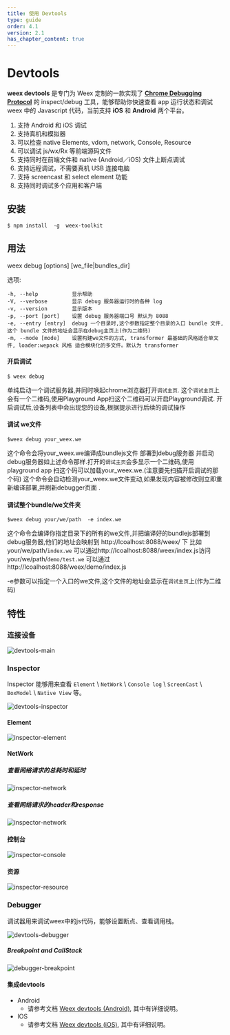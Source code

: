 ```yaml
---
title: 使用 Devtools
type: guide
order: 4.1
version: 2.1
has_chapter_content: true
---
```


# Devtools

**weex devtools** 是专门为 Weex 定制的一款实现了 [**Chrome Debugging Protocol**](https://developer.chrome.com/devtools/docs/debugger-protocol) 的 inspect/debug 工具，能够帮助你快速查看 app 运行状态和调试 weex 中的 Javascript 代码，当前支持 **iOS** 和 **Android** 两个平台。

1. 支持 Android 和 iOS 调试
2. 支持真机和模拟器
3. 可以检查 native Elements, vdom, network, Console, Resource
4. 可以调试 js/wx/Rx 等前端源码文件
5. 支持同时在前端文件和 native (Android／iOS) 文件上断点调试
6. 支持远程调试，不需要真机 USB 连接电脑
7. 支持 screencast 和 select element 功能
8. 支持同时调试多个应用和客户端

## 安装

```
$ npm install  -g  weex-toolkit
```

## 用法

 weex debug [options] [we_file|bundles_dir]

  选项:

```
-h, --help           显示帮助
-V, --verbose        显示 debug 服务器运行时的各种 log
-v, --version        显示版本
-p, --port [port]    设置 debug 服务器端口号 默认为 8088
-e, --entry [entry]  debug 一个目录时,这个参数指定整个目录的入口 bundle 文件,这个 bundle 文件的地址会显示在debug主页上(作为二维码)
-m, --mode [mode]    设置构建we文件的方式, transformer 最基础的风格适合单文件, loader:wepack 风格 适合模块化的多文件。默认为 transformer
```

#### 开启调试

```
$ weex debug
```

单纯启动一个调试服务器,并同时唤起chrome浏览器打开`调试主页`.
这个`调试主页`上会有一个二维码,使用Playground App扫这个二维码可以开启Playground调试.
开启调试后,设备列表中会出现您的设备,根据提示进行后续的调试操作
#### 调试 we文件

```
$weex debug your_weex.we
```

这个命令会将your_weex.we编译成bundlejs文件 部署到debug服务器
并启动debug服务器如上述命令那样.打开的`调试主页`会多显示一个二维码,使用playground app
扫这个码可以加载your_weex.we.(注意要先扫描开启调试的那个码)
这个命令会自动检测your_weex.we文件变动,如果发现内容被修改则立即重新编译部署,并刷新debugger页面
.
#### 调试整个bundle/we文件夹

```
$weex debug your/we/path  -e index.we
```

这个命令会编译你指定目录下的所有的we文件,并把编译好的bundlejs部署到debug服务器,他们的地址会映射到 http://lcoalhost:8088/weex/ 下
比如 your/we/path/`index.we` 可以通过http://lcoalhost:8088/weex/index.js访问  
your/we/path/`demo/test.we` 可以通过http://lcoalhost:8088/weex/demo/index.js  

-e参数可以指定一个入口的we文件,这个文件的地址会显示在`调试主页`上(作为二维码)
## 特性
### 连接设备

![devtools-main](https://img.alicdn.com/tps/TB13fwSKFXXXXXDaXXXXXXXXXXX-887-828.png)
### Inspector

 Inspector 能够用来查看 `Element` \ `NetWork` \ `Console log` \ `ScreenCast` \ `BoxModel` \ `Native View` 等。

![devtools-inspector](https://img.alicdn.com/tps/TB1O.nwKFXXXXX8XpXXXXXXXXXX-1436-811.png)
#### Element

![inspector-element](https://img.alicdn.com/tps/TB1.02bKFXXXXXwaXXXXXXXXXXX-2880-1800.png)
#### NetWork
##### 查看网络请求的总耗时和延时

![inspector-network](https://img.alicdn.com/tps/TB1NjO_KFXXXXcaaXXXXXXXXXXX-2880-1800.png)
##### 查看网络请求的header和response

![inspector-network](https://img.alicdn.com/tps/TB1ck6lKFXXXXbZXFXXXXXXXXXX-2880-1800.png)
#### 控制台

![inspector-console](https://img.alicdn.com/tps/TB1a7HqKFXXXXXMXFXXXXXXXXXX-2880-1800.png)
#### 资源

![inspector-resource](https://img.alicdn.com/tps/TB1oY6cKFXXXXXQaXXXXXXXXXXX-2880-1800.png)
### Debugger

 调试器用来调试weex中的js代码，能够设置断点、查看调用栈。 

![devtools-debugger](https://img.alicdn.com/tps/TB1aPTEKFXXXXXaXXXXXXXXXXXX-1436-813.png)
##### Breakpoint and CallStack

![debugger-breakpoint](https://img.alicdn.com/tps/TB1_trbKFXXXXc0XVXXXXXXXXXX-2880-1800.png)
#### 集成devtools
- Android
  - 请参考文档 [Weex devtools (Android)](../../references/advanced/integrate-devtool-to-android.html), 其中有详细说明。
- IOS
  - 请参考文档 [Weex devtools (iOS)](../../references/advanced/integrate-devtool-to-ios.html), 其中有详细说明。
